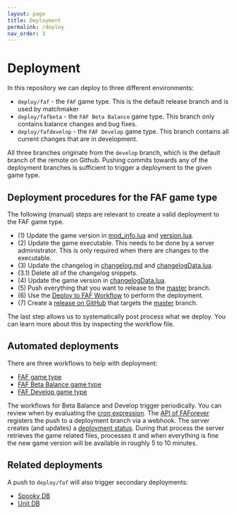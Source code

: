 ```yaml
---
layout: page
title: Deployment
permalink: /deploy
nav_order: 3
---
```


# Deployment

In this repository we can deploy to three different environments:

- `deploy/faf` - the `FAF` game type. This is the default release branch and is used by matchmaker
- `deploy/fafbeta` - the `FAF Beta Balance` game type. This branch only contains balance changes and bug fixes.
- `deploy/fafdevelop` - the `FAF Develop` game type. This branch contains all current changes that are in development.

All three branches originate from the `develop` branch, which is the default branch of the remote on Github. Pushing commits towards any of the deployment branches is sufficient to trigger a deployment to the given game type.

## Deployment procedures for the FAF game type

The following (manual) steps are relevant to create a valid deployment to the FAF game type.

- (1) Update the game version in [mod_info.lua](https://github.com/FAForever/fa/blob/c36404675c7a95cda20fe867d78bd1c01c7df103/mod_info.lua) and [version.lua](https://github.com/FAForever/fa/blob/c36404675c7a95cda20fe867d78bd1c01c7df103/lua/version.lua).
- (2) Update the game executable. This needs to be done by a server administrator. This is only required when there are changes to the executable.
- (3) Update the changelog in [changelog.md](/changelog) and [changelogData.lua](https://github.com/FAForever/fa/blob/c36404675c7a95cda20fe867d78bd1c01c7df103/lua/ui/lobby/changelogData.lua).
- (3.1) Delete all of the changelog snippets.
- (4) Update the game version in [changelogData.lua](https://github.com/FAForever/fa/blob/c36404675c7a95cda20fe867d78bd1c01c7df103/lua/ui/lobby/changelogData.lua).
- (5) Push everything that you want to release to the [master](https://github.com/FAForever/fa/tree/master) branch.
- (6) Use the [Deploy to FAF Workflow](https://github.com/FAForever/fa/actions/workflows/deploy-faf.yaml) to perform the deployment.
- (7) Create a [release on GitHub](https://github.com/FAForever/fa/releases) that targets the [master](https://github.com/FAForever/fa/tree/master) branch.

The last step allows us to systematically post process what we deploy. You can learn more about this by inspecting the workflow file.

## Automated deployments

There are three workflows to help with deployment:

- [FAF game type](https://github.com/FAForever/fa/blob/develop/.github/workflows/deploy-faf.yaml)
- [FAF Beta Balance game type](https://github.com/FAForever/fa/blob/develop/.github/workflows/deploy-fafbeta.yaml)
- [FAF Develop game type](https://github.com/FAForever/fa/blob/develop/.github/workflows/deploy-fafdevelop.yaml)

The workflows for Beta Balance and Develop trigger periodically. You can review when by evaluating the [cron expression](https://crontab.cronhub.io/). The [API of FAForever](https://github.com/FAForever/faf-java-api/blob/develop/src/main/java/com/faforever/api/deployment/GitHubDeploymentService.java) registers the push to a deployment branch via a webhook. The server creates (and updates) a [deployment status](https://github.com/FAForever/fa/deployments). During that process the server retrieves the game related files, processes it and when everything is fine the new game version will be available in roughly 5 to 10 minutes.

## Related deployments

A push to `deploy/faf` will also trigger secondary deployments:

- [Spooky DB](https://github.com/FAForever/fa/blob/develop/.github/workflows/spookydb-update.yaml)
- [Unit DB](https://github.com/FAForever/fa/blob/develop/.github/workflows/unitdb-update.yaml)
